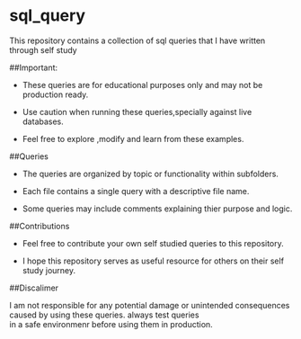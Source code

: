 # sql_query

This repository contains a collection of sql queries that I have written through self study

##Important:

* These queries are for educational purposes only and may not be production ready.

* Use caution when running these queries,specially against live databases.

* Feel free to explore ,modify and learn from these examples.

##Queries

* The queries are organized by topic or functionality within subfolders.

* Each file contains a single query with a descriptive file name.

* Some queries may include comments explaining thier purpose and logic.

##Contributions

* Feel free to contribute your own self studied queries to this repository.

* I hope this repository serves as useful resource for others on their self study journey.

##Discalimer

I am not responsible for any potential damage or unintended consequences caused by using these queries. always test queries  
in a safe environmenr before using them in production.









